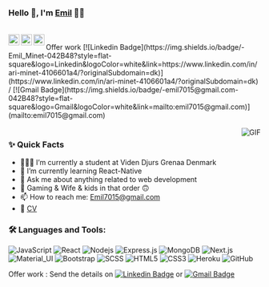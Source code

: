 ### Hello 👋, I'm [Emil](https://github.com/Ariminet) 👨‍💻

<br/>

<a href="https://www.linkedin.com/in/ari-minet-4106601a4/?originalSubdomain=dk">
  <img align="left" alt="Aman's Linkedin" width="22px" src="https://cdn.jsdelivr.net/npm/simple-icons@v3/icons/linkedin.svg" />
</a>

<a href="https://t.me/amanatg0">
  <img align="left" alt="Aman's Telegram" width="22px" src="https://cdn.jsdelivr.net/npm/simple-icons@v3/icons/telegram.svg" />
</a>


<a href="mailto:emil7015@gmail.com">
  <img align="left" alt="Emil's Email" width="22px" src="https://cdn.jsdelivr.net/npm/simple-icons@v3/icons/gmail.svg" />
</a>
<br />
Offer work [![Linkedin Badge](https://img.shields.io/badge/-Emil_Minet-042B48?style=flat-square&logo=Linkedin&logoColor=white&link=https://www.linkedin.com/in/ari-minet-4106601a4/?originalSubdomain=dk)](https://www.linkedin.com/in/ari-minet-4106601a4/?originalSubdomain=dk)
/ [![Gmail Badge](https://img.shields.io/badge/-emil7015@gmail.com-042B48?style=flat-square&logo=Gmail&logoColor=white&link=mailto:emil7015@gmail.com)](mailto:emil7015@gmail.com)
<br />

<br/>


  <img align="right" alt="GIF" src="https://media.giphy.com/media/MC6eSuC3yypCU/giphy.gif" />
  
### ✨ Quick Facts

- 👨🏽‍💻 I’m currently a student at Viden Djurs Grenaa Denmark
- 🌱 I’m currently learning React-Native
- 💬 Ask me about anything related to web development 
- 🎿 Gaming & Wife & kids in that order 🙃
- 📫 How to reach me: Emil7015@gmail.com
- 📝 [CV](https://imgur.com/T5sOjwi) 

### 🛠️ Languages and Tools:

![JavaScript](https://img.shields.io/badge/-JavaScript-042B48?style=flat-square&logo=javascript)
![React](https://img.shields.io/badge/-React-042B48?style=flat-square&logo=react)
![Nodejs](https://img.shields.io/badge/-Nodejs-042B48?style=flat-square&logo=Node.js)
![Express.js](https://img.shields.io/badge/-Express-042B48?style=flat-square&logo=expressjs)
![MongoDB](https://img.shields.io/badge/-MongoDB-042B48?style=flat-square&logo=mongodb)
![Next.js](https://img.shields.io/badge/-Next-042B48?style=flat-square&logo=Next.js)
![Material_UI](https://img.shields.io/badge/-Material_UI-042B48?style=flat-square&logo=material-ui)
![Bootstrap](https://img.shields.io/badge/-Bootstrap-042B48?style=flat-square&logo=bootstrap)
![SCSS](https://img.shields.io/badge/-SCSS-042B48?style=flat-square&logo=SASS)
![HTML5](https://img.shields.io/badge/-HTML5-042B48?style=flat-square&logo=html5&logoColor=white)
![CSS3](https://img.shields.io/badge/-CSS3-042B48?style=flat-square&logo=css3)
![Heroku](https://img.shields.io/badge/-Heroku-042B48?style=flat-square&logo=heroku)
![GitHub](https://img.shields.io/badge/-GitHub-042B48?style=flat-square&logo=github)








Offer work : Send the details on [![Linkedin Badge](https://img.shields.io/badge/-Emil_Minet-042B48?style=flat-square&logo=Linkedin&logoColor=white&link=https://www.linkedin.com/in/ari-minet-4106601a4/?originalSubdomain=dk)](https://www.linkedin.com/in/ari-minet-4106601a4/?originalSubdomain=dk)
or [![Gmail Badge](https://img.shields.io/badge/-emil7015@gmail.com-042B48?style=flat-square&logo=Gmail&logoColor=white&link=mailto:emil7015@gmail.com)](mailto:emil7015@gmail.com)




